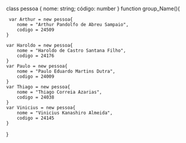 class pessoa {
    nome: string;
    código: number
}
function group_Name(){
    
     var Arthur = new pessoa{
        nome = "Arthur Pandolfo de Abreu Sampaio",
        codigo = 24509
    }

    var Haroldo = new pessoa{
        nome = "Haroldo de Castro Santana Filho",
        codigo = 24176
    }
    var Paulo = new pessoa{
        nome = "Paulo Eduardo Martins Dutra",
        codigo = 24009
    }
    var Thiago = new pessoa{
        nome = "Thiago Correia Azarias",
        codigo = 24038
    }
    var Vinicius = new pessoa{
        nome = "Vinicius Kanashiro Almeida",
        codigo = 24145
    }
}
